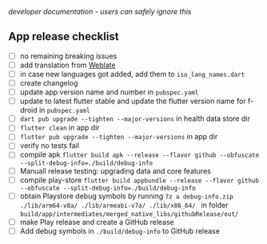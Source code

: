 *developer documentation - users can safely ignore this*

## App release checklist

- [ ] no remaining breaking issues
- [ ] add translation from [Weblate](https://hosted.weblate.org/projects/blood-pressure-monitor-fl/#repository)
- [ ] in case new languages got added, add them to `iso_lang_names.dart`
- [ ] create changelog
- [ ] update app version name and number in `pubspec.yaml`
- [ ] update to latest flutter stable and update the flutter version name for f-droid in `pubspec.yaml`
- [ ] `dart pub upgrade --tighten --major-versions` in health data store dir
- [ ] `flutter clean` in app dir
- [ ] `flutter pub upgrade --tighten --major-versions` in app dir
- [ ] verify no tests fail
- [ ] compile apk `flutter build apk --release --flavor github --obfuscate --split-debug-info=./build/debug-info`
- [ ] Manuall release testing: upgrading data and core features
- [ ] compile play-store `flutter build appbundle --release --flavor github --obfuscate --split-debug-info=./build/debug-info`
- [ ] obtain Playstore debug symbols by running `7z a debug-info.zip ./lib/arm64-v8a/ ./lib/armeabi-v7a/ ./lib/x86_64/
` in folder `build/app/intermediates/merged_native_libs/githubRelease/out/`
- [ ] make Play release and create a GitHub release
- [ ] Add debug symbols in `./build/debug-info` to GitHub release
